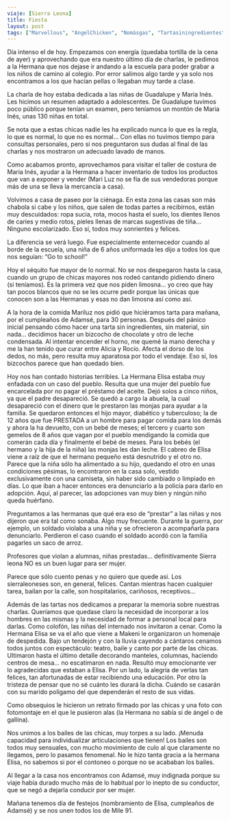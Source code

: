 ```yaml
---
viaje: [Sierra Leona]
title: Fiesta
layout: post
tags: ["Marvellous", "AngelChicken", "Nomásgas", "Tartasiningredientes", "GotoSchool", "Articulacioneslibres"]
---
```

Día intenso el de hoy. Empezamos con energía (quedaba tortilla de la cena de ayer) y aprovechando que era nuestro último día de charlas, le pedimos a la Hermana que nos dejase ir andando a la escuela para poder grabar a los niños de camino al colegio. Por error salimos algo tarde y ya solo nos encontramos a los que hacían pellas o llegaban muy tarde a clase.

La charla de hoy estaba dedicada a las niñas de Guadalupe y Maria Inés. Les hicimos un resumen adaptado a adolescentes. De Guadalupe tuvimos poco público porque tenían un examen, pero teníamos un montón de Maria Inés, unas 130 niñas en total.

Se nota que a estas chicas nadie les ha explicado nunca lo que es la regla, lo que es normal, lo que no es normal… Con ellas no tuvimos tiempo para consultas personales, pero sí nos preguntaron sus dudas al final de las charlas y nos mostraron un adecuado lavado de manos.

Como acabamos pronto, aprovechamos para visitar el taller de costura de Maria Inés, ayudar a la Hermana a hacer inventario de todos los productos que van a exponer y vender (Mari Luz no se fía de sus vendedoras porque más de una se lleva la mercancía a casa).

Volvimos a casa de paseo por la ciénaga. En esta zona las casas son más chabola si cabe y los niños, que salen de todas partes a recibirnos, están muy descuidados: ropa sucia, rota, mocos hasta el suelo, los dientes llenos de caries y medio rotos, pieles llenas de marcas sugestivas de tiña…  Ninguno escolarizado. Eso sí, todos muy sonrientes y felices.

La diferencia se verá luego. Fue especialmente enternecedor cuando al borde de la escuela, una niña de 6 años uniformada les dijo a todos los que nos seguían: “Go to school!”

Hoy el séquito fue mayor de lo normal. No se nos despegaron hasta la casa, cuando un grupo de chicas mayores nos rodeó cantando pidiendo dinero (si teníamos). Es la primera vez que nos piden limosna… yo creo que hay tan pocos blancos que no se les ocurre pedir porque las únicas que conocen son a las Hermanas y esas no dan limosna así como así.

A la hora de la comida Mariluz nos pidió que hiciéramos tarta para mañana, por el cumpleaños de Adamsé, para 30 personas. Después del pánico inicial pensando cómo hacer una tarta sin ingredientes, sin material, sin nada… decidimos hacer un bizcocho de chocolate y otro de leche condensada. Al intentar encender el horno, me quemé la mano derecha y me la han tenido que curar entre Alicia y Rocío. Afecta el dorso de los dedos, no más, pero resulta muy aparatosa por todo el vendaje. Eso sí, los bizcochos parece que han quedado bien.

Hoy nos han contado historias terribles. La Hermana Elisa estaba muy enfadada con un caso del pueblo. Resulta que una mujer del pueblo fue encarcelada por no pagar el préstamo del aceite. Dejó solos a cinco niños, ya que el padre desapareció. Se quedó a cargo la abuela, la cual desapareció con el dinero que le prestaron las monjas para ayudar a la familia. Se quedaron entonces el hijo mayor, diabético y tuberculoso; la de 12 años que fue PRESTADA a un hombre para pagar comida para los demás y ahora la ha devuelto, con un bebé de meses; el tercero y cuarto son gemelos de 8 años que vagan por el pueblo mendigando la comida que comerán cada día y finalmente el bebé de meses. Para los bebés (el hermano y la hija de la niña) las monjas les dan leche. El cabreo de Elisa viene a raíz de que el hermano pequeño está desnutrido y el otro no. Parece que la niña sólo ha alimentado a su hijo, quedando el otro en unas condiciones pésimas, lo encontraron en la casa solo, vestido exclusivamente con una camiseta, sin haber sido cambiado o limpiado en días. Lo que iban a hacer entonces era denunciarlo a la policía para darlo en adopción. Aquí, al parecer, las adopciones van muy bien y ningún niño queda huérfano.

Preguntamos a las hermanas que qué era eso de “prestar” a las niñas y nos dijeron que era tal como sonaba. Algo muy frecuente. Durante la guerra, por ejemplo, un soldado violaba a una niña y se ofrecieron a acompañarla para denunciarlo. Perdieron el caso cuando el soldado acordó con la familia pagarles un saco de arroz.

Profesores que violan a alumnas, niñas prestadas… definitivamente Sierra leona NO es un buen lugar para ser mujer.

Parece que sólo cuento penas y no quiero que quede así. Los sierraleoneses son, en general, felices. Cantan mientras hacen cualquier tarea, bailan por la calle, son hospitalarios, cariñosos, receptivos…

Además de las tartas nos dedicamos a preparar la memoria sobre nuestras charlas. Queríamos que quedase claro la necesidad de incorporar a los hombres en las mismas y la necesidad de formar a personal local para darlas.
Como colofón, las niñas del internado nos invitaron a cenar. Como la Hermana Elisa se va el año que viene a Makeni le organizaron un homenaje de despedida. Bajo un tendejón y con la lluvia cayendo a cántaros cenamos todos juntos con espectáculo: teatro, baile y canto por parte de las chicas. Ultimaron hasta el último detalle decorando manteles, columnas, haciendo centros de mesa… no escatimaron en nada. Resultó muy emocionante ver lo agradecidas que estaban a Elisa. Por un lado, la alegría de verlas tan felices, tan afortunadas de estar recibiendo una educación. Por otro la tristeza de pensar que no sé cuánto les durará la dicha. Cuándo se casarán con su marido polígamo del que dependerán el resto de sus vidas.

Como obsequios le hicieron un retrato firmado por las chicas y una foto con fotomontaje en el que le pusieron alas (la Hermana no sabía si de ángel o de gallina).

Nos unimos a los bailes de las chicas, muy torpes a su lado. ¡Menuda capacidad para individualizar articulaciones que tienen! Los bailes son todos muy sensuales, con mucho movimiento de culo al que claramente no llegamos, pero lo pasamos fenomenal. No le hizo tanta gracia a la hermana Elisa, no sabemos si por el contoneo o porque no se acababan los bailes.

Al llegar a la casa nos encontramos con Adamsé, muy indignada porque su viaje había durado mucho más de lo habitual por lo inepto de su conductor, que se negó a dejarla conducir por ser mujer.

Mañana tenemos día de festejos (nombramiento de Elisa, cumpleaños de Adamsé) y se nos unen todos los de Mile 91.
